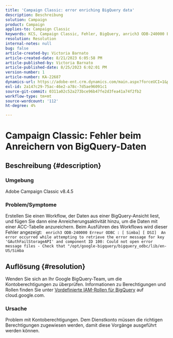 ```yaml
---
title: 'Campaign Classic: error enriching BigQuery data'
description: Beschreibung
solution: Campaign
product: Campaign
applies-to: Campaign Classic
keywords: KCS, Campaign Classic, Fehler, BigQuery, anrich3 ODB-240000 Erreur ODBC
resolution: Resolution
internal-notes: null
bug: false
article-created-by: Victoria Barnato
article-created-date: 8/21/2023 6:05:58 PM
article-published-by: Victoria Barnato
article-published-date: 8/25/2023 6:02:01 PM
version-number: 1
article-number: KA-22687
dynamics-url: https://adobe-ent.crm.dynamics.com/main.aspx?forceUCI=1&pagetype=entityrecord&etn=knowledgearticle&id=7d771c5f-4d40-ee11-bdf3-6045bd0065b6
exl-id: 2a147c29-75ac-46e2-a78c-7d5ae96091c1
source-git-commit: 0311a02c52a273bce96b47fe2d3fea41a74f2fb2
workflow-type: tm+mt
source-wordcount: '112'
ht-degree: 4%

---
```


# Campaign Classic: Fehler beim Anreichern von BigQuery-Daten

## Beschreibung {#description}


### Umgebung

Adobe Campaign Classic v8.4.5



### Problem/Symptome

Erstellen Sie einen Workflow, der Daten aus einer BigQuery-Ansicht liest, und fügen Sie dann eine Anreicherungsaktivität hinzu, um die Daten mit einer ACC-Tabelle anzureichern. Beim Ausführen des Workflows wird dieser Fehler angezeigt:  
`enrich3 ODB-240000 Erreur ODBC : [ Simba] [ DSI]  An error occurred while attempting to retrieve the error message for key 'GAuthFailStorageAPI' and component ID 100: Could not open error message files - Check that "/opt/google-bigquery/bigquery_odbc/lib/en-US/Simba`


## Auflösung {#resolution}


Wenden Sie sich an Ihr Google BigQuery-Team, um die Kontoberechtigungen zu überprüfen. Informationen zu Berechtigungen und Rollen finden Sie unter [Vordefinierte IAM-Rollen für BigQuery](https://cloud.google.com/bigquery/docs/access-control#bigquery) auf cloud.google.com.

### <b>Ursache</b>

Problem mit Kontoberechtigungen. Dem Dienstkonto müssen die richtigen Berechtigungen zugewiesen werden, damit diese Vorgänge ausgeführt werden können.
